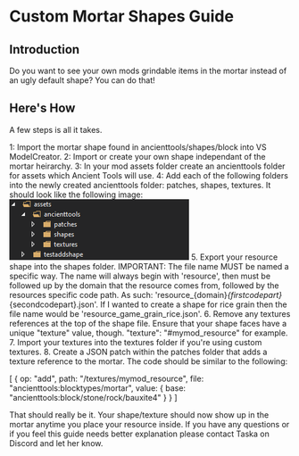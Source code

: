 ﻿# Custom Mortar Shapes Guide

## Introduction
Do you want to see your own mods grindable items in the mortar instead of an ugly default shape? You can do that! 

## Here's How
A few steps is all it takes. 

1: Import the mortar shape found in ancienttools/shapes/block into VS ModelCreator. 
2: Import or create your own shape independant of the mortar heirarchy.
3: In your mod assets folder create an ancienttools folder for assets which Ancient Tools will use.
4: Add each of the following folders into the newly created ancienttools folder: patches, shapes, textures. It should look like the following image:
![Screenshot](folderstructure.png)
5. Export your resource shape into the shapes folder. IMPORTANT: The file name MUST be named a specific way. The name will always begin with 'resource', then must be followed up by the domain that the resource comes from, followed by the resources specific code path. As such: 'resource_{domain}_{firstcodepart}_{secondcodepart}.json'. If I wanted to create a shape for rice grain then the file name would be 'resource_game_grain_rice.json'.
6. Remove any textures references at the top of the shape file. Ensure that your shape faces have a unique "texture" value, though. "texture": "#mymod_resource" for example.
7. Import your textures into the textures folder if you're using custom textures.
8. Create a JSON patch within the patches folder that adds a texture reference to the mortar. The code should be similar to the following:

[
	{
		op: "add",
		path: "/textures/mymod_resource",
		file: "ancienttools:blocktypes/mortar",
		value: {
			base: "ancienttools:block/stone/rock/bauxite4"
		}
	}
]

That should really be it. Your shape/texture should now show up in the mortar anytime you place your resource inside. 
If you have any questions or if you feel this guide needs better explanation please contact Taska on Discord and let her know.